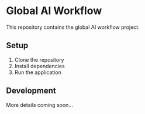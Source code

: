 # Global AI Workflow

This repository contains the global AI workflow project.

## Setup

1. Clone the repository
2. Install dependencies
3. Run the application

## Development

More details coming soon...
